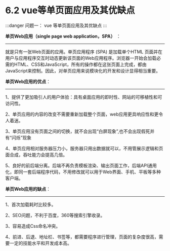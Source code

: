 # 6.2 vue等单页面应用及其优缺点

:::danger 问题一： vue 等单页面应用及其优缺点
:::

**单页Web应用（single page web application，SPA）** ：

* * * * *

就是只有一张Web页面的应用。单页应用程序 (SPA) 是加载单个HTML 页面并在用户与应用程序交互时动态更新该页面的Web应用程序。浏览器一开始会加载必需的HTML、CSS和JavaScript，所有的操作都在这张页面上完成，都由JavaScript来控制。因此，对单页应用来说模块化的开发和设计显得相当重要。

**单页Web应用的优点**：

* * * * *

1、提供了更加吸引人的用户体验：具有桌面应用的即时性、网站的可移植性和可访问性。

2、单页应用的内容的改变不需要重新加载整个页面，web应用更具响应性和更令人着迷。

3、单页应用没有页面之间的切换，就不会出现“白屏现象”,也不会出现假死并有“闪烁”现象

4、单页应用相对服务器压力小，服务器只用出数据就可以，不用管展示逻辑和页面合成，吞吐能力会提高几倍。

5、良好的前后端分离。后端不再负责模板渲染、输出页面工作，后端API通用化，即同一套后端程序代码，不用修改就可以用于Web界面、手机、平板等多种客户端。

**单页Web应用的缺点**：

* * * * *

1、首次加载耗时比较多。

2、SEO问题，不利于百度，360等搜索引擎收录。

3、容易造成Css命名冲突。

4、前进、后退、地址栏、书签等，都需要程序进行管理，页面的复杂度很高，需要一定的技能水平和开发成本高。
